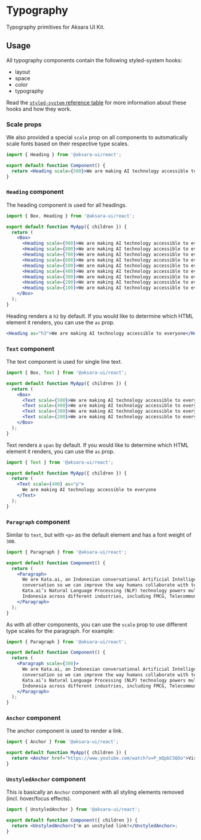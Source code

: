 # Typography

Typography primitives for Aksara UI Kit.

## Usage

All typography components contain the following styled-system hooks:

- layout
- space
- color
- typography

Read the [`styled-system` reference table](https://styled-system.com/table) for more information about these hooks and how they work.

### Scale props

We also provided a special `scale` prop on all components to automatically scale fonts based on their respective type scales.

```jsx
import { Heading } from '@aksara-ui/react';

export default function Component() {
  return <Heading scale={500}>We are making AI technology accessible to everyone</Heading>;
}
```

### `Heading` component

The heading component is used for all headings.

```jsx
import { Box, Heading } from '@aksara-ui/react';

export default function MyApp({ children }) {
  return (
    <Box>
      <Heading scale={900}>We are making AI technology accessible to everyone</Heading>
      <Heading scale={800}>We are making AI technology accessible to everyone</Heading>
      <Heading scale={700}>We are making AI technology accessible to everyone</Heading>
      <Heading scale={600}>We are making AI technology accessible to everyone</Heading>
      <Heading scale={500}>We are making AI technology accessible to everyone</Heading>
      <Heading scale={400}>We are making AI technology accessible to everyone</Heading>
      <Heading scale={300}>We are making AI technology accessible to everyone</Heading>
      <Heading scale={200}>We are making AI technology accessible to everyone</Heading>
      <Heading scale={100}>We are making AI technology accessible to everyone</Heading>
    </Box>
  );
}
```

Heading renders a `h2` by default. If you would like to determine which HTML element it renders, you can use the `as` prop.

```jsx
<Heading as="h3">We are making AI technology accessible to everyone</Heading>
```

### `Text` component

The text component is used for single line text.

```jsx
import { Box, Text } from '@aksara-ui/react';

export default function MyApp({ children }) {
  return (
    <Box>
      <Text scale={500}>We are making AI technology accessible to everyone</Text>
      <Text scale={400}>We are making AI technology accessible to everyone</Text>
      <Text scale={300}>We are making AI technology accessible to everyone</Text>
      <Text scale={200}>We are making AI technology accessible to everyone</Text>
    </Box>
  );
}
```

Text renders a `span` by default. If you would like to determine which HTML element it renders, you can use the `as` prop.

```jsx
import { Text } from '@aksara-ui/react';

export default function MyApp({ children }) {
  return (
    <Text scale={400} as="p">
      We are making AI technology accessible to everyone
    </Text>
  );
}
```

### `Paragraph` component

Similar to `text`, but with `<p>` as the default element and has a font weight of `300`.

```jsx
import { Paragraph } from '@aksara-ui/react';

export default function Component() {
  return (
    <Paragraph>
      We are Kata.ai, an Indonesian conversational Artificial Intelligence company, focused on understanding human
      conversation so we can improve the way humans collaborate with technology to be more productive and empowered.
      Kata.ai’s Natural Language Processing (NLP) technology powers multi-purpose chatbots for major corporations in
      Indonesia across different industries, including FMCG, Telecommunication, Banking & Financial Service, and Retail.
    </Paragraph>
  );
}
```

As with all other components, you can use the `scale` prop to use different type scales for the paragraph. For example:

```jsx
import { Paragraph } from '@aksara-ui/react';

export default function Component() {
  return (
    <Paragraph scale={300}>
      We are Kata.ai, an Indonesian conversational Artificial Intelligence company, focused on understanding human
      conversation so we can improve the way humans collaborate with technology to be more productive and empowered.
      Kata.ai’s Natural Language Processing (NLP) technology powers multi-purpose chatbots for major corporations in
      Indonesia across different industries, including FMCG, Telecommunication, Banking & Financial Service, and Retail.
    </Paragraph>
  );
}
```

### `Anchor` component

The anchor component is used to render a link.

```jsx
import { Anchor } from '@aksara-ui/react';

export default function MyApp({ children }) {
  return <Anchor href="https://www.youtube.com/watch?v=P_mQpbCSQOo">Visit this nice link!</Anchor>;
}
```

### `UnstyledAnchor` component

This is basically an `Anchor` component with all styling elements removed (incl. hover/focus effects).

```jsx
import { UnstyledAnchor } from '@aksara-ui/react';

export default function Component({ children }) {
  return <UnstyledAnchor>I'm an unstyled link!</UnstyledAnchor>;
}
```
